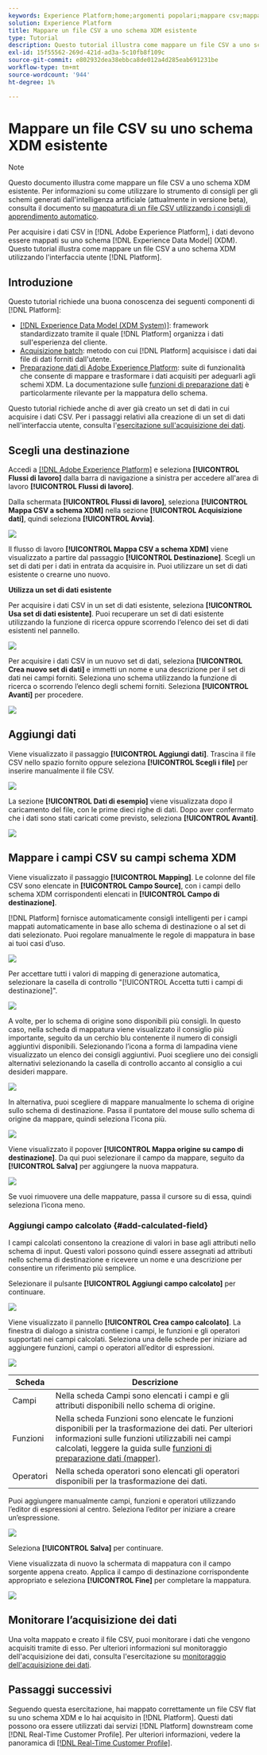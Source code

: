 ```yaml
---
keywords: Experience Platform;home;argomenti popolari;mappare csv;mappare file csv;mappare file csv a xdm;mappare csv a xdm;guida interfaccia utente;
solution: Experience Platform
title: Mappare un file CSV a uno schema XDM esistente
type: Tutorial
description: Questo tutorial illustra come mappare un file CSV a uno schema XDM esistente utilizzando l’interfaccia utente di Adobe Experience Platform.
exl-id: 15f55562-269d-421d-ad3a-5c10fb8f109c
source-git-commit: e802932dea38ebbca8de012a4d285eab691231be
workflow-type: tm+mt
source-wordcount: '944'
ht-degree: 1%

---
```


# Mappare un file CSV su uno schema XDM esistente

>[!NOTE]
>
>Questo documento illustra come mappare un file CSV a uno schema XDM esistente. Per informazioni su come utilizzare lo strumento di consigli per gli schemi generati dall&#39;intelligenza artificiale (attualmente in versione beta), consulta il documento su [mappatura di un file CSV utilizzando i consigli di apprendimento automatico](./recommendations.md).

Per acquisire i dati CSV in [!DNL Adobe Experience Platform], i dati devono essere mappati su uno schema [!DNL Experience Data Model] (XDM). Questo tutorial illustra come mappare un file CSV a uno schema XDM utilizzando l&#39;interfaccia utente [!DNL Platform].

## Introduzione

Questo tutorial richiede una buona conoscenza dei seguenti componenti di [!DNL Platform]:

- [[!DNL Experience Data Model (XDM System)]](../../../xdm/home.md): framework standardizzato tramite il quale [!DNL Platform] organizza i dati sull&#39;esperienza del cliente.
- [Acquisizione batch](../../batch-ingestion/overview.md): metodo con cui [!DNL Platform] acquisisce i dati dai file di dati forniti dall&#39;utente.
- [Preparazione dati di Adobe Experience Platform](../../batch-ingestion/overview.md): suite di funzionalità che consente di mappare e trasformare i dati acquisiti per adeguarli agli schemi XDM. La documentazione sulle [funzioni di preparazione dati](../../../data-prep/functions.md) è particolarmente rilevante per la mappatura dello schema.

Questo tutorial richiede anche di aver già creato un set di dati in cui acquisire i dati CSV. Per i passaggi relativi alla creazione di un set di dati nell&#39;interfaccia utente, consulta l&#39;[esercitazione sull&#39;acquisizione dei dati](../ingest-batch-data.md).

## Scegli una destinazione

Accedi a [[!DNL Adobe Experience Platform]](https://platform.adobe.com) e seleziona **[!UICONTROL Flussi di lavoro]** dalla barra di navigazione a sinistra per accedere all&#39;area di lavoro **[!UICONTROL Flussi di lavoro]**.

Dalla schermata **[!UICONTROL Flussi di lavoro]**, seleziona **[!UICONTROL Mappa CSV a schema XDM]** nella sezione **[!UICONTROL Acquisizione dati]**, quindi seleziona **[!UICONTROL Avvia]**.

![](../../images/tutorials/map-a-csv-file/workflows.png)

Il flusso di lavoro **[!UICONTROL Mappa CSV a schema XDM]** viene visualizzato a partire dal passaggio **[!UICONTROL Destinazione]**. Scegli un set di dati per i dati in entrata da acquisire in. Puoi utilizzare un set di dati esistente o crearne uno nuovo.

**Utilizza un set di dati esistente**

Per acquisire i dati CSV in un set di dati esistente, seleziona **[!UICONTROL Usa set di dati esistente]**. Puoi recuperare un set di dati esistente utilizzando la funzione di ricerca oppure scorrendo l’elenco dei set di dati esistenti nel pannello.

![](../../images/tutorials/map-a-csv-file/use-existing-dataset.png)

Per acquisire i dati CSV in un nuovo set di dati, seleziona **[!UICONTROL Crea nuovo set di dati]** e immetti un nome e una descrizione per il set di dati nei campi forniti. Seleziona uno schema utilizzando la funzione di ricerca o scorrendo l’elenco degli schemi forniti. Seleziona **[!UICONTROL Avanti]** per procedere.

![](../../images/tutorials/map-a-csv-file/create-new-dataset.png)

## Aggiungi dati

Viene visualizzato il passaggio **[!UICONTROL Aggiungi dati]**. Trascina il file CSV nello spazio fornito oppure seleziona **[!UICONTROL Scegli i file]** per inserire manualmente il file CSV.

![](../../images/tutorials/map-a-csv-file/add-data.png)

La sezione **[!UICONTROL Dati di esempio]** viene visualizzata dopo il caricamento del file, con le prime dieci righe di dati. Dopo aver confermato che i dati sono stati caricati come previsto, seleziona **[!UICONTROL Avanti]**.

![](../../images/tutorials/map-a-csv-file/sample-data.png)

## Mappare i campi CSV su campi schema XDM

Viene visualizzato il passaggio **[!UICONTROL Mapping]**. Le colonne del file CSV sono elencate in **[!UICONTROL Campo Source]**, con i campi dello schema XDM corrispondenti elencati in **[!UICONTROL Campo di destinazione]**.

[!DNL Platform] fornisce automaticamente consigli intelligenti per i campi mappati automaticamente in base allo schema di destinazione o al set di dati selezionato. Puoi regolare manualmente le regole di mappatura in base ai tuoi casi d’uso.

![](../../images/tutorials/map-a-csv-file/mapping-with-suggestions.png)

Per accettare tutti i valori di mapping di generazione automatica, selezionare la casella di controllo &quot;[!UICONTROL Accetta tutti i campi di destinazione]&quot;.

![](../../images/tutorials/map-a-csv-file/filled-mapping-with-suggestions.png)

A volte, per lo schema di origine sono disponibili più consigli. In questo caso, nella scheda di mappatura viene visualizzato il consiglio più importante, seguito da un cerchio blu contenente il numero di consigli aggiuntivi disponibili. Selezionando l’icona a forma di lampadina viene visualizzato un elenco dei consigli aggiuntivi. Puoi scegliere uno dei consigli alternativi selezionando la casella di controllo accanto al consiglio a cui desideri mappare.

![](../../images/tutorials/map-a-csv-file/multiple-recommendations.png)

In alternativa, puoi scegliere di mappare manualmente lo schema di origine sullo schema di destinazione. Passa il puntatore del mouse sullo schema di origine da mappare, quindi seleziona l’icona più.

![](../../images/tutorials/map-a-csv-file/mapping-with-suggestions-and-buttons.png)

Viene visualizzato il popover **[!UICONTROL Mappa origine su campo di destinazione]**. Da qui puoi selezionare il campo da mappare, seguito da **[!UICONTROL Salva]** per aggiungere la nuova mappatura.

![](../../images/tutorials/map-a-csv-file/manual-mapping.png)

Se vuoi rimuovere una delle mappature, passa il cursore su di essa, quindi seleziona l’icona meno.

### Aggiungi campo calcolato {#add-calculated-field}

I campi calcolati consentono la creazione di valori in base agli attributi nello schema di input. Questi valori possono quindi essere assegnati ad attributi nello schema di destinazione e ricevere un nome e una descrizione per consentire un riferimento più semplice.

Selezionare il pulsante **[!UICONTROL Aggiungi campo calcolato]** per continuare.

![](../../images/tutorials/map-a-csv-file/add-calculated-field.png)

Viene visualizzato il pannello **[!UICONTROL Crea campo calcolato]**. La finestra di dialogo a sinistra contiene i campi, le funzioni e gli operatori supportati nei campi calcolati. Seleziona una delle schede per iniziare ad aggiungere funzioni, campi o operatori all’editor di espressioni.

![](../../images/tutorials/map-a-csv-file/create-calculated-fields.png)

| Scheda | Descrizione |
| --------- | ----------- |
| Campi | Nella scheda Campi sono elencati i campi e gli attributi disponibili nello schema di origine. |
| Funzioni | Nella scheda Funzioni sono elencate le funzioni disponibili per la trasformazione dei dati. Per ulteriori informazioni sulle funzioni utilizzabili nei campi calcolati, leggere la guida sulle [funzioni di preparazione dati (mapper)](../../../data-prep/functions.md). |
| Operatori | Nella scheda operatori sono elencati gli operatori disponibili per la trasformazione dei dati. |

Puoi aggiungere manualmente campi, funzioni e operatori utilizzando l’editor di espressioni al centro. Seleziona l’editor per iniziare a creare un’espressione.

![](../../images/tutorials/map-a-csv-file/create-calculated-field.png)

Seleziona **[!UICONTROL Salva]** per continuare.

Viene visualizzata di nuovo la schermata di mappatura con il campo sorgente appena creato. Applica il campo di destinazione corrispondente appropriato e seleziona **[!UICONTROL Fine]** per completare la mappatura.

![](../../images/tutorials/map-a-csv-file/new-calculated-field.png)

## Monitorare l’acquisizione dei dati

Una volta mappato e creato il file CSV, puoi monitorare i dati che vengono acquisiti tramite di esso. Per ulteriori informazioni sul monitoraggio dell&#39;acquisizione dei dati, consulta l&#39;esercitazione su [monitoraggio dell&#39;acquisizione dei dati](../../../ingestion/quality/monitor-data-ingestion.md).

## Passaggi successivi

Seguendo questa esercitazione, hai mappato correttamente un file CSV flat su uno schema XDM e lo hai acquisito in [!DNL Platform]. Questi dati possono ora essere utilizzati dai servizi [!DNL Platform] downstream come [!DNL Real-Time Customer Profile]. Per ulteriori informazioni, vedere la panoramica di [[!DNL Real-Time Customer Profile]](../../../profile/home.md).

